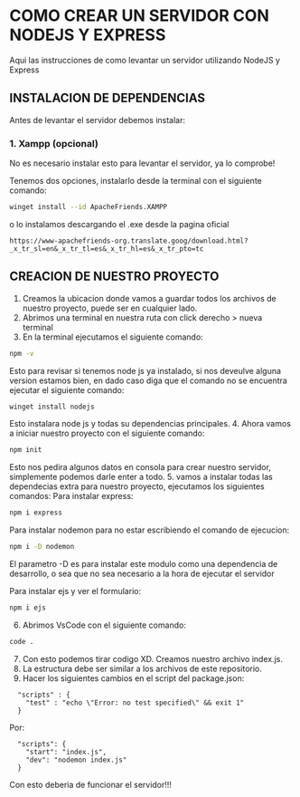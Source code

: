 # COMO CREAR UN SERVIDOR CON NODEJS Y EXPRESS
Aqui las instrucciones de como levantar un servidor utilizando NodeJS y Express
## INSTALACION DE DEPENDENCIAS
Antes de levantar el servidor debemos instalar:
### 1. Xampp (opcional)
No es necesario instalar esto para levantar el servidor, ya lo comprobe!

Tenemos dos opciones, instalarlo desde la terminal con el siguiente comando:
```bash
winget install --id ApacheFriends.XAMPP
```
o lo instalamos descargando el .exe desde la pagina oficial
```link
https://www-apachefriends-org.translate.goog/download.html?_x_tr_sl=en&_x_tr_tl=es&_x_tr_hl=es&_x_tr_pto=tc
```
## CREACION DE NUESTRO PROYECTO
1. Creamos la ubicacion donde vamos a guardar todos los archivos de nuestro proyecto, puede ser en cualquier lado.
2. Abrimos una terminal en nuestra ruta con click derecho > nueva terminal
3. En la terminal ejecutamos el siguiente comando:
```bash
npm -v
```
Esto para revisar si tenemos node js ya instalado, si nos deveulve alguna version estamos bien, en dado caso diga que el comando no se encuentra ejecutar el siguiente comando:
```bash
winget install nodejs
```

Esto instalara node js y todas su dependencias principales.
4. Ahora vamos a iniciar nuestro proyecto con el siguiente comando:
```bash
npm init
```
Esto nos pedira algunos datos en consola para crear nuestro servidor, simplemente podemos darle enter a todo.
5. vamos a instalar todas las dependecias extra para nuestro proyecto, ejecutamos los siguientes comandos:
  Para instalar express:
```bash
npm i express
```
  Para instalar nodemon para no estar escribiendo el comando de ejecucion:
```bash
npm i -D nodemon
```
  El parametro -D es para instalar este modulo como una dependencia de desarrollo, o sea que no sea necesario a la hora de ejecutar el servidor
  
  Para instalar ejs y ver el formulario:
```bash
npm i ejs
```

6. Abrimos VsCode con el siguiente comando:
```bash
code .
```
7. Con esto podemos tirar codigo XD. Creamos nuestro archivo index.js.
8. La estructura debe ser similar a los archivos de este repositorio.
9. Hacer los siguientes cambios en el script del package.json:
```script
  "scripts" : {
    "test" : "echo \"Error: no test specified\" && exit 1"
  }
```
Por:
```script
  "scripts": {
    "start": "index.js",
    "dev": "nodemon index.js"
  }
```

Con esto deberia de funcionar el servidor!!!
